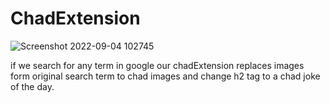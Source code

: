 # ChadExtension
![Screenshot 2022-09-04 102745](https://user-images.githubusercontent.com/80336980/188298217-4a68c687-d43f-4004-bb96-dbec595d8c25.png)

if we search for any term in google our chadExtension replaces images form original search term to chad images and change h2 tag to a chad joke of the day.
